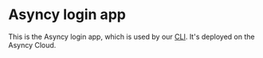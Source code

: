 # Asyncy login app
This is the Asyncy login app, which is used by our [CLI](https://github.com/asyncy/cli).
It's deployed on the Asyncy Cloud.
